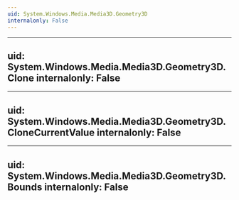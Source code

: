 ```yaml
---
uid: System.Windows.Media.Media3D.Geometry3D
internalonly: False
---
```


---
uid: System.Windows.Media.Media3D.Geometry3D.Clone
internalonly: False
---

---
uid: System.Windows.Media.Media3D.Geometry3D.CloneCurrentValue
internalonly: False
---

---
uid: System.Windows.Media.Media3D.Geometry3D.Bounds
internalonly: False
---

